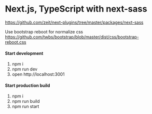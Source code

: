 # Next.js, TypeScript with next-sass

https://github.com/zeit/next-plugins/tree/master/packages/next-sass

Use bootstrap reboot for normalize css
https://github.com/twbs/bootstrap/blob/master/dist/css/bootstrap-reboot.css

#### Start development

1.  npm i
2.  npm run dev
3.  open http://localhost:3001

#### Start production build

1.  npm i
2.  npm run build
3.  npm run start
